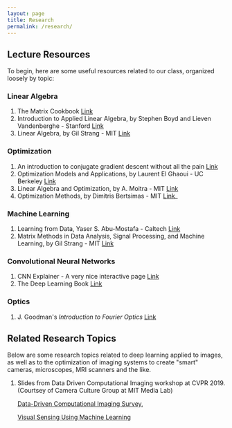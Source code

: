 ```yaml
---
layout: page
title: Research
permalink: /research/
---
```


## Lecture Resources
To begin, here are some useful resources related to our class, organized loosely by topic:

### Linear Algebra
1. The Matrix Cookbook [Link](https://www.math.uwaterloo.ca/~hwolkowi/matrixcookbook.pdf)
2. Introduction to Applied Linear Algebra, by Stephen Boyd and Lieven Vandenberghe - Stanford [Link](http://vmls-book.stanford.edu/)
3. Linear Algebra, by Gil Strang - MIT [Link](https://ocw.mit.edu/courses/mathematics/18-06-linear-algebra-spring-2010/)

### Optimization
1. An introduction to conjugate gradient descent without all the pain [Link](https://www.cs.cmu.edu/~quake-papers/painless-conjugate-gradient.pdf)
2. Optimization Models and Applications, by Laurent El Ghaoui - UC Berkeley [Link](http://livebooklabs.com/keeppies/c5a5868ce26b8125)
3. Linear Algebra and Optimization, by A. Moitra - MIT [Link](https://people.csail.mit.edu/moitra/096.html)
3. Optimization Methods, by Dimitris Bertsimas - MIT [Link](https://ocw.mit.edu/courses/sloan-school-of-management/15-093j-optimization-methods-fall-2009/)_

### Machine Learning
1. Learning from Data, Yaser S. Abu-Mostafa - Caltech [Link](https://work.caltech.edu/telecourse) 
2. Matrix Methods in Data Analysis, Signal Processing, and Machine Learning, by Gil Strang - MIT [Link](https://ocw.mit.edu/courses/mathematics/18-065-matrix-methods-in-data-analysis-signal-processing-and-machine-learning-spring-2018/)

### Convolutional Neural Networks
1. CNN Explainer - A very nice interactive page  [Link](https://poloclub.github.io/cnn-explainer/)
2. The Deep Learning Book [Link](https://www.deeplearningbook.org/)

### Optics
1. J. Goodman's *Introduction to Fourier Optics* [Link](https://www.dropbox.com/s/klavsxm4l7jbnyh/Introduction%20to%20Fourier%20Optics%202nd%20-%20J.%20Goodman.pdf?dl=0)



## Related Research Topics
Below are some research topics related to deep learning applied to images, as well as to the optimization of imaging systems to create "smart" cameras, microscopes, MRI scanners and the like. 

1. Slides from Data Driven Computational Imaging workshop at CVPR 2019. (Courtsey of Camera Culture Group at MIT Media Lab)

    [Data-Driven Computational Imaging Survey](https://ciml.media.mit.edu/files/ResearchDataDrivenComputationalImaging.pdf),

    [Visual Sensing Using Machine Learning](https://ciml.media.mit.edu/files/CVPR_tutorial_visual_sensing.pdf)
